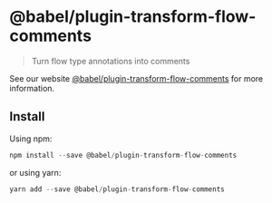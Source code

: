 # @babel/plugin-transform-flow-comments

> Turn flow type annotations into comments

See our website [@babel/plugin-transform-flow-comments](https://new.babeljs.io/docs/en/next/babel-plugin-transform-flow-comments.html) for more information.

## Install

Using npm:

```js
npm install --save @babel/plugin-transform-flow-comments
```

or using yarn:

```js
yarn add --save @babel/plugin-transform-flow-comments
```
